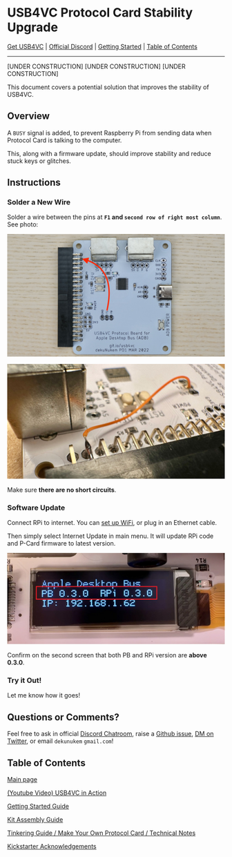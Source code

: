 # USB4VC Protocol Card Stability Upgrade

[Get USB4VC](https://www.tindie.com/products/dekuNukem/usb4vc-usb-inputs-on-retro-computers/) | [Official Discord](https://discord.gg/HAuuh3pAmB) | [Getting Started](getting_started.md) | [Table of Contents](#table-of-contents)

-----

[UNDER CONSTRUCTION] [UNDER CONSTRUCTION] [UNDER CONSTRUCTION] 

This document covers a potential solution that improves the stability of USB4VC.

## Overview

A `BUSY` signal is added, to prevent Raspberry Pi from sending data when Protocol Card is talking to the computer.

This, along with a firmware update, should improve stability and reduce stuck keys or glitches.

## Instructions

### Solder a New Wire

Solder a wire between the pins at **`F1` and `second row of right most column`**. See photo:

![Alt text](photos/adb_busy.jpeg)

![Alt text](photos/adb_busy_close.jpeg)

Make sure **there are no short circuits**.

### Software Update

Connect RPi to internet. You can [set up WiFi](https://github.com/dekuNukem/USB4VC/blob/master/getting_started.md#optional-set-up-wifi), or plug in an Ethernet cable.

Then simply select Internet Update in main menu. It will update RPi code and P-Card firmware to latest version.

![Alt text](photos/update.jpg)

Confirm on the second screen that both PB and RPi version are **above 0.3.0**.

### Try it Out!

Let me know how it goes!

## Questions or Comments?

Feel free to ask in official [Discord Chatroom](https://discord.gg/HAuuh3pAmB), raise a [Github issue](https://github.com/dekuNukem/USB4VC/issues), [DM on Twitter](https://twitter.com/dekuNukem_), or email `dekunukem` `gmail.com`!

## Table of Contents

[Main page](README.md)

[(Youtube Video) USB4VC in Action](https://www.youtube.com/watch?v=54sdPELuu4g)

[Getting Started Guide](getting_started.md)

[Kit Assembly Guide](kit_assembly.md)

[Tinkering Guide / Make Your Own Protocol Card / Technical Notes](technical_notes.md)

[Kickstarter Acknowledgements](kickstarter_info.md)

